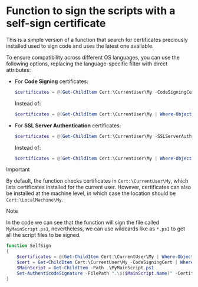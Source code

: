 # Function to sign the scripts with a self-sign certificate

This is a simple version of a function that search for certificates preciously installed used to sign code and uses the latest one available.

To ensure compatibility across different OS languages, you can use the following options, replacing the language-specific filter with direct attributes:

- For **Code Signing** certificates:
  
  ```powershell
  $certificates = @(Get-ChildItem Cert:\CurrentUser\My -CodeSigningCert | Select-Object Thumbprint)
  ```
  Instead of:
   ```powershell
  $certificates = @(Get-ChildItem Cert:\CurrentUser\My | Where-Object {$_.EnhancedKeyUsageList -like "*Code Signing*"} | Select-Object Thumbprint)
  ```

- For **SSL Server Authentication** certificates:
  
  ```powershell
  $certificates = @(Get-ChildItem Cert:\CurrentUser\My -SSLServerAuthentication | Select-Object Thumbprint)
  ```
  Instead of:
   ```powershell
  $certificates = @(Get-ChildItem Cert:\CurrentUser\My | Where-Object {$_.EnhancedKeyUsageList -like "*Client Authentication"}| Select-Object Thumbprint)
  ```
>[!IMPORTANT]
>By default, the function checks certificates in `Cert:\CurrentUser\My`, which lists certificates installed for the current user. However, certificates can also be installed at the machine level, in which case the location should be `Cert:\LocalMachine\My`.

>[!NOTE]
>In the code we can see that the function will sign the file called `MyMainScript.ps1`, nevertheless, we can use wildcards like as `*.ps1` to get all the script files to be signed.

```powershell
function SelfSign
{
	$certificates = @(Get-ChildItem Cert:\CurrentUser\My | Where-Object {$_.EnhancedKeyUsageList -like "*Code Signing*"}| Sort-Object NotBefore -Descending | Select-Object Subject, Thumbprint, NotBefore, NotAfter)
	$cert = Get-ChildItem Cert:\CurrentUser\My -CodeSigningCert | Where-Object {$_.Thumbprint -eq $certificates[0].Thumbprint}
	$MainScript = Get-ChildItem -Path .\MyMainScript.ps1
	Set-AuthenticodeSignature -FilePath ".\$($MainScript.Name)" -Certificate $cert
}
```
